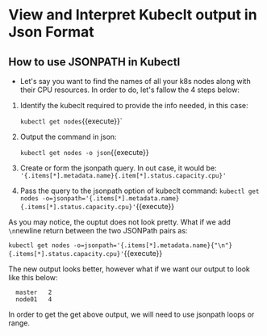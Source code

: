 # View and Interpret Kubeclt output in Json Format

## How to use JSONPATH in Kubectl

- Let's say you want to find the names of all your k8s nodes along with their CPU resources. In order to do, let's fallow the 4 steps below:

1. Identify the kubeclt required to provide the info needed, in this case:
  
   `kubectl get nodes`{{execute}}`

2. Output the command in json:

    `kubectl get nodes -o json`{{execute}}

3. Create or form the jsonpath query. In out case, it would be:
    `'{.items[*].metadata.name}{.item[*].status.capacity.cpu}'`

4. Pass the query to the jsonpath option of kubeclt command:
      `kubectl get nodes -o=jsonpath='{.items[*].metadata.name} {.items[*].status.capacity.cpu}'`{{execute}}

As you may notice, the ouptut does not look pretty. What if we add `\n`newline return between the two JSONPath pairs as:

  `kubectl get nodes -o=jsonpath='{.items[*].metadata.name}{"\n"}{.items[*].status.capacity.cpu}'`{{execute}}

The new output looks better, however  what if we want our output to look like this below:

  ```
    master   2      
    node01   4     
  ```

In order to get the get above output, we will need to use jsonpath loops or range.